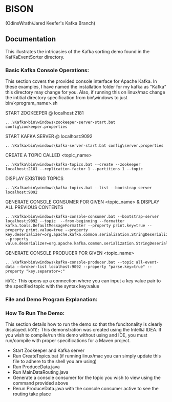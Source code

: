 # BISON
(OdinsWrath/Jared Keefer's Kafka Branch)

## Documentation
This illustrates the intricasies of the Kafka sorting demo found in the KafKaEventSorter directory.

### Basic Kafka Console Operations:

This section covers the provided console interface for Apache Kafka. In these examples, I have named the installation folder for my kafka as "Kafka" this directory may change for you. Also, if running this on linux/mac change the intitial directory specification from bin\windows to just bin/<program_name>.sh

START ZOOKEEPER @ localhost:2181  
<pre><code>...\Kafka>bin\windows\zookeeper-server-start.bat config\zookeeper.properties </code></pre>

START KAFKA SERVER @ localhost:9092  
<pre><code>...\Kafka>bin\windows\kafka-server-start.bat config\server.properties </code></pre>

CREATE A TOPIC CALLED <topic_name>  
<pre><code>...\Kafka\bin\windows\kafka-topics.bat --create --zookeeper localhost:2181 --replication-factor 1 --partitions 1 --topic <topic_name> </code></pre>

DISPLAY EXISTING TOPICS  
<pre><code>...\Kafka>bin\windows\kafka-topics.bat --list --bootstrap-server localhost:9092 </code></pre>

GENERATE CONSOLE CONSUMER FOR GIVEN <topic_name> & DISPLAY ALL PREVIOUS CONTENTS  
<pre><code>...\Kafka>bin\windows\kafka-console-consumer.bat --bootstrap-server localhost:9092 --topic <topic_name> --from-beginning --formatter kafka.tools.DefaultMessageFormatter --property print.key=true --property print.value=true --property key.deserializer=org.apache.kafka.common.serialization.StringDeserializer --property value.deserializer=org.apache.kafka.common.serialization.StringDeserializer </code></pre>

GENERATE CONSOLE PRODUCER FOR GIVEN <topic_name>  
<pre><code>...\Kafka>bin\windows\kafka-console-producer.bat --topic all-event-data --broker-list localhost:9092 --property "parse.key=true" --property "key.separator=:" </code></pre>
`NOTE:` This opens up a connection where you can input a key value pair to the specified
topic with the syntax key:value

### File and Demo Program Explanation:

### How To Run The Demo:
This section details how to run the demo so that the funcitonality is clearly displayed.
`NOTE:` This demonstration was created using the IntelliJ IDEA. If you wish to compile/run this demo without using and IDE, you must run/compile with proper specifications for a Maven project.   

- Start Zookeeper and Kafka server  
- Run CreateTopics.bat (if running linux/mac you can simply update this file to adhere to the shell you are using)  
- Run ProduceData.java  
- Run MainDataRouting.java  
- Generate a console consumer for the topic you wish to view using the command provided above  
- Rerun ProduceData.java with the console consumer active to see the routing  take place
